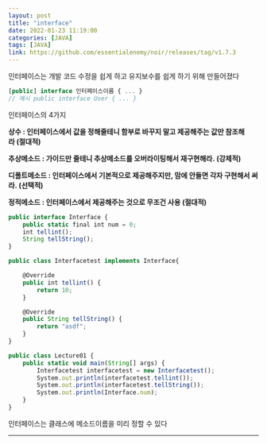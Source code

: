 ```yaml
---
layout: post
title: "interface"
date: 2022-01-23 11:19:00
categories: [JAVA]
tags: [JAVA]
link: https://github.com/essentialenemy/noir/releases/tag/v1.7.3
---
```


인터페이스는 개발 코드 수정을 쉽게 하고 유지보수를 쉽게 하기 위해 만들어졌다

```jsx
[public] interface 인터페이스이름 { ... }
// 예시 public interface User { ... }
```

인터페이스의 4가지

**상수 : 인터페이스에서 값을 정해줄테니 함부로 바꾸지 말고 제공해주는 값만 참조해라 (절대적)**

**추상메소드 : 가이드만 줄테니 추상메소드를 오버라이팅해서 재구현해라. (강제적)**

**디폴트메소드 : 인터페이스에서 기본적으로 제공해주지만, 맘에 안들면 각자 구현해서 써라. (선택적)**

**정적메소드 : 인터페이스에서 제공해주는 것으로 무조건 사용 (절대적)**

```jsx
public interface Interface {
    public static final int num = 0;
    int tellint();
    String tellString();
}

public class Interfacetest implements Interface{

    @Override
    public int tellint() {
        return 10;
    }

    @Override
    public String tellString() {
        return "asdf";
    }
}

public class Lecture01 {
    public static void main(String[] args) {
        Interfacetest interfacetest = new Interfacetest();
        System.out.println(interfacetest.tellint());
        System.out.println(interfacetest.tellString());
        System.out.println(Interface.num);
    }
}
```

인터페이스는 클래스에 메소드이름을 미리 정할 수 있다

---


